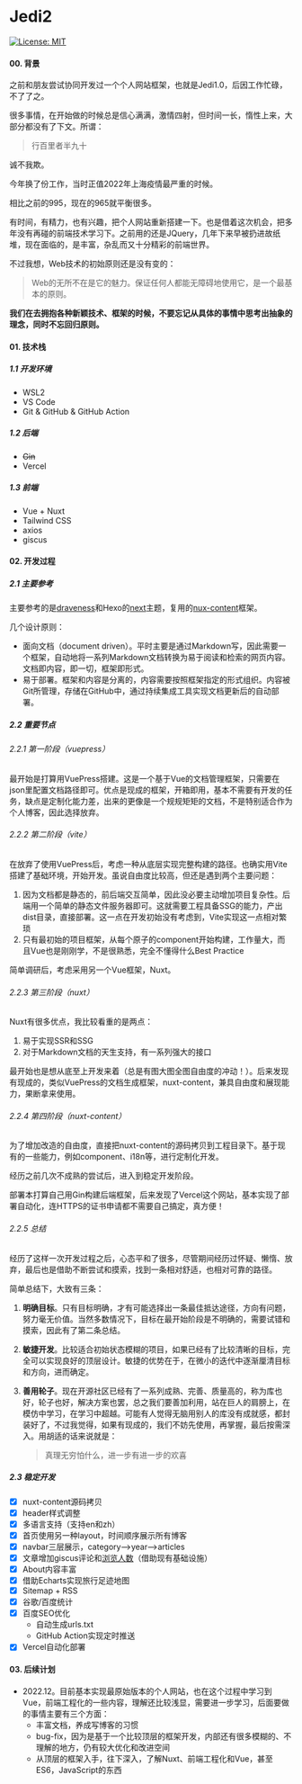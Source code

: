 # Jedi2

[![License: MIT](https://img.shields.io/badge/License-MIT-green.svg)](https://opensource.org/licenses/MIT)

#### 00. 背景

之前和朋友尝试协同开发过一个个人网站框架，也就是Jedi1.0，后因工作忙碌，不了了之。

很多事情，在开始做的时候总是信心满满，激情四射，但时间一长，惰性上来，大部分都没有了下文。所谓：

> 行百里者半九十

诚不我欺。

今年换了份工作，当时正值2022年上海疫情最严重的时候。

相比之前的995，现在的965就平衡很多。

有时间，有精力，也有兴趣，把个人网站重新搭建一下。也是借着这次机会，把多年没有再碰的前端技术学习下。之前用的还是JQuery，几年下来早被扔进故纸堆，现在面临的，是丰富，杂乱而又十分精彩的前端世界。

不过我想，Web技术的初始原则还是没有变的：

> Web的无所不在是它的魅力。保证任何人都能无障碍地使用它，是一个最基本的原则。

**我们在去拥抱各种新颖技术、框架的时候，不要忘记从具体的事情中思考出抽象的理念，同时不忘回归原则。**

#### 01. 技术栈

##### 1.1 开发环境

- WSL2
- VS Code
- Git & GitHub & GitHub Action

##### 1.2 后端

- ~~Gin~~
- Vercel

##### 1.3 前端

- Vue + Nuxt
- Tailwind CSS
- axios
- giscus

#### 02. 开发过程

##### 2.1 主要参考

主要参考的是[draveness](https://draveness.me/)和Hexo的[next](https://theme-next.js.org/)主题，复用的[nux-content](https://content.nuxtjs.org/)框架。

几个设计原则：

- 面向文档（document driven）。平时主要是通过Markdown写，因此需要一个框架，自动地将一系列Markdown文档转换为易于阅读和检索的网页内容。文档即内容，即一切，框架即形式。
- 易于部署。框架和内容是分离的，内容需要按照框架指定的形式组织。内容被Git所管理，存储在GitHub中，通过持续集成工具实现文档更新后的自动部署。

##### 2.2 重要节点

###### 2.2.1 第一阶段（vuepress）

最开始是打算用VuePress搭建。这是一个基于Vue的文档管理框架，只需要在json里配置文档路径即可。优点是现成的框架，开箱即用，基本不需要有开发的任务，缺点是定制化能力差，出来的更像是一个规规矩矩的文档，不是特别适合作为个人博客，因此选择放弃。

###### 2.2.2 第二阶段（vite）

在放弃了使用VuePress后，考虑一种从底层实现完整构建的路径。也确实用Vite搭建了基础环境，开始开发。虽说自由度比较高，但还是遇到两个主要问题：

1. 因为文档都是静态的，前后端交互简单，因此没必要主动增加项目复杂性。后端用一个简单的静态文件服务器即可。这就需要工程具备SSG的能力，产出dist目录，直接部署。这一点在开发初始没有考虑到，Vite实现这一点相对繁琐
2. 只有最初始的项目框架，从每个原子的component开始构建，工作量大，而且Vue也是刚刚学，不是很熟悉，完全不懂得什么Best Practice

简单调研后，考虑采用另一个Vue框架，Nuxt。

###### 2.2.3 第三阶段（nuxt）

Nuxt有很多优点，我比较看重的是两点：

1. 易于实现SSR和SSG
2. 对于Markdown文档的天生支持，有一系列强大的接口

最开始也是想从底至上开发来着（总是有图大图全图自由度的冲动！）。后来发现有现成的，类似VuePress的文档生成框架，nuxt-content，兼具自由度和展现能力，果断拿来使用。

###### 2.2.4 第四阶段（nuxt-content）

为了增加改造的自由度，直接把nuxt-content的源码拷贝到工程目录下。基于现有的一些能力，例如component、i18n等，进行定制化开发。

经历之前几次不成熟的尝试后，进入到稳定开发阶段。

部署本打算自己用Gin构建后端框架，后来发现了Vercel这个网站，基本实现了部署自动化，连HTTPS的证书申请都不需要自己搞定，真方便！

###### 2.2.5 总结

经历了这样一次开发过程之后，心态平和了很多，尽管期间经历过怀疑、懒惰、放弃，最后也是借助不断尝试和摸索，找到一条相对舒适，也相对可靠的路径。

简单总结下，大致有三条：

1. **明确目标**。只有目标明确，才有可能选择出一条最佳抵达途径，方向有问题，努力毫无价值。当然多数情况下，目标在最开始阶段是不明确的，需要试错和摸索，因此有了第二条总结。

2. **敏捷开发**。比较适合初始状态模糊的项目，如果已经有了比较清晰的目标，完全可以实现良好的顶层设计。敏捷的优势在于，在微小的迭代中逐渐厘清目标和方向，进而确定。

3. **善用轮子**。现在开源社区已经有了一系列成熟、完善、质量高的，称为库也好，轮子也好，解决方案也罢，总之我们要善加利用，站在巨人的肩膀上，在模仿中学习，在学习中超越。可能有人觉得无脑用别人的库没有成就感，都封装好了，不过我觉得，如果有现成的，我们不妨先使用，再掌握，最后按需深入。用胡适的话来说就是：

   > 真理无穷怕什么，进一步有进一步的欢喜

##### 2.3 稳定开发

- [x] nuxt-content源码拷贝
- [x] header样式调整
- [x] 多语言支持（支持en和zh）
- [x] 首页使用另一种layout，时间顺序展示所有博客
- [x] navbar三层展示，category-->year-->articles
- [x] 文章增加giscus评论和[浏览人数](https://github.com/jwenjian/visitor-badge)（借助现有基础设施）
- [x] About内容丰富 
- [x] 借助Echarts实现旅行足迹地图
- [x] Sitemap + RSS
- [x] 谷歌/百度统计
- [x] 百度SEO优化
  - 自动生成urls.txt
  - GitHub Action实现定时推送
- [x] Vercel自动化部署

#### 03. 后续计划

- 2022.12。目前基本实现最原始版本的个人网站，也在这个过程中学习到Vue，前端工程化的一些内容，理解还比较浅显，需要进一步学习，后面要做的事情主要有三个方面：
  - 丰富文档，养成写博客的习惯
  - bug-fix，因为是基于一个比较顶层的框架开发，内部还有很多模糊的、不理解的地方，仍有较大优化和改进空间
  - 从顶层的框架入手，往下深入，了解Nuxt、前端工程化和Vue，甚至ES6，JavaScript的东西
